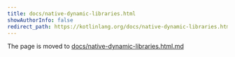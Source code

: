 ```yaml
---
title: docs/native-dynamic-libraries.html
showAuthorInfo: false
redirect_path: https://kotlinlang.org/docs/native-dynamic-libraries.html
---
```


The page is moved to [docs/native-dynamic-libraries.html.md](docs/native-dynamic-libraries.html.md)
